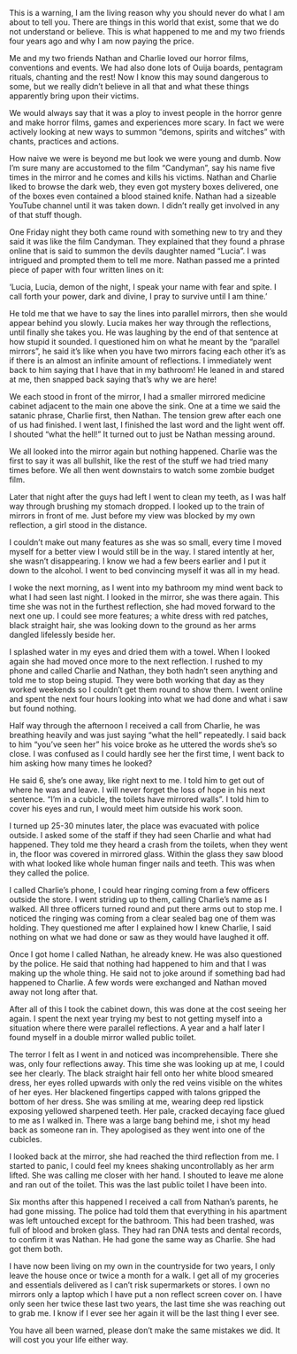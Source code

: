This is a warning, I am the living reason why you should never do what I am about to tell you. There are things in this world that exist, some that we do not understand or believe. This is what happened to me and my two friends four years ago and why I am now paying the price.

Me and my two friends Nathan and Charlie loved our horror films, conventions and events. We had also done lots of Ouija boards, pentagram rituals, chanting and the rest! Now I know this may sound dangerous to some, but we really didn’t believe in all that and what these things apparently bring upon their victims. 

We would always say that it was a ploy to invest people in the horror genre and make horror films, games and experiences more scary.  In fact we were actively looking at new ways to summon “demons, spirits and witches” with chants, practices and actions. 

How naive we were is beyond me but look we were young and dumb. Now I’m sure many are accustomed to the film “Candyman”, say his name five times in  the mirror and he comes and kills his victims. Nathan and Charlie liked to browse the dark web, they even got mystery boxes delivered, one of the boxes even contained a blood stained knife. Nathan had a sizeable YouTube channel until it was taken down. I didn’t really get involved in any of that stuff though. 

One Friday night they both came round with something new to try and they said it was like the film Candyman. They explained that they found a phrase online that is said to summon the devils daughter named “Lucia”. I was intrigued and prompted them to tell me more. Nathan passed me a printed piece of paper with four written lines on it:

‘Lucia, Lucia, demon of the night,
I speak your name with fear and spite.
I call forth your power, dark and divine,
I pray to survive until I am thine.’

He told me that we have to say the lines into parallel mirrors, then she would appear behind you slowly. Lucia makes her way through the reflections, until finally she takes you. He was laughing by the end of that sentence at how stupid it sounded. I questioned him on what he meant by the “parallel mirrors”, he said it’s like when you have two mirrors facing each other it’s as if there is an almost an infinite amount of reflections. I immediately went back to him saying that I have that in my bathroom! He leaned in and stared at me, then snapped back saying that’s why we are here!

We each stood in front of the mirror, I had a smaller mirrored medicine cabinet adjacent to the main one above the sink. One at a time we said the satanic phrase, Charlie first, then Nathan. The tension grew after each one of us had finished. I went last, I finished the last word and the light went off. I shouted “what the hell!” It turned out to just be Nathan messing around. 

We all looked into the mirror again but nothing happened. Charlie was the first to say it was all bullshit, like the rest of the stuff we had tried many times before. We all then went downstairs to watch some zombie budget film.

Later that night after the guys had left I went to clean my teeth, as I was half way through  brushing my stomach dropped. I looked up to the train of mirrors in front of me. Just before my view was blocked by my own reflection, a girl stood in the distance. 

I couldn’t make out many features as she was so small, every time I moved myself for a better view I would still be in the way. I stared intently at her, she wasn’t disappearing. I know we had a few beers earlier and I put it down to the alcohol. I went to bed convincing myself it was all in my head. 

I woke the next morning, as I went into my bathroom my mind went back to what I had seen last night. I looked in the mirror, she was there again. This time she was not in the furthest reflection, she had moved forward to the next one up. I could see more features; a white dress with red patches, black straight hair, she was looking down to the ground as her arms dangled lifelessly beside her. 

I splashed water in my eyes and dried them with a towel. When I looked again she had moved once more to the next reflection. 
I rushed to my phone and called Charlie and Nathan, they both hadn’t seen anything and told me to stop being stupid. They were both working that day as they worked weekends so I couldn’t get them round to show them. I went online and spent the next four hours looking into what we had done and what i saw but found nothing. 

Half way through the afternoon I received a call from Charlie, he was breathing heavily and was just saying “what the hell” repeatedly. I said back to him “you’ve seen her” his voice broke as he uttered the words she’s so close. I was confused as I could hardly see her the first time, I went back to him asking how many times he looked? 

He said 6, she’s one away, like right next to me. I told him to get out of where he was and leave. I will never forget the loss of hope in his next sentence. “I’m in a cubicle, the toilets have mirrored walls”. I told him to cover his eyes and run, I would meet him outside his work soon. 

I turned up 25-30 minutes later, the place was evacuated with police outside. I asked some of the staff if they had seen Charlie and what had happened. They told me they heard a crash from the toilets, when they went in, the floor was covered in mirrored glass. Within the glass they saw blood with what looked like whole human finger nails and teeth. This was when they called the police. 


I called Charlie’s phone, I could hear ringing coming from a few officers outside the store. I went striding up to them, calling Charlie’s name as I walked. All three officers turned round and put there arms out to stop me. I noticed the ringing was coming from a clear sealed bag one of them was holding. They questioned me after I explained how I knew Charlie, I said nothing on what we had done or saw as they would have laughed it off. 

Once I got home I called Nathan, he already knew. He was also questioned by the police. He said that nothing had happened to him and that I was making up the whole thing. He said not to joke around if something bad had happened to Charlie. A few words were exchanged and Nathan moved away not long after that.

After all of this I took the cabinet down, this  was done at the cost seeing her again. I spent the next year trying my best to not getting myself into a situation where there were parallel reflections. A year and a half later I found myself in a double mirror walled public toilet. 

The terror I felt as I went in and noticed was incomprehensible. There she was, only four reflections away. This time she was looking up at me, I could see her clearly. The black straight hair fell onto her white blood smeared dress, her eyes rolled upwards with only the red veins visible on the whites of her eyes. Her blackened fingertips capped with talons gripped the bottom of her dress. She was smiling at me, wearing deep red lipstick exposing yellowed sharpened teeth. Her pale, cracked decaying face glued to me as I walked in. There was a large bang behind me, i shot my head back as someone ran in. They apologised as they went into one of the cubicles. 

I looked back at the mirror, she had reached the third reflection from me. I started to panic, I could feel my knees shaking uncontrollably as her arm lifted. She was calling me closer with her hand. I shouted to leave me alone and ran out of the toilet. This was the last public toilet I have been into. 

Six months after this happened I received a call from Nathan’s parents, he had gone missing. The police had told them that everything in his apartment was left untouched except for the bathroom. This had been trashed,  was full of blood and broken glass. They had ran DNA tests and dental records, to confirm it was Nathan. He had gone the same way as Charlie. She had got them both.

I have now been living on my own in the countryside for two years, I only leave the house once or twice a month for a walk. I get all of my groceries and essentials delivered as I can’t risk supermarkets or stores. I own no mirrors only a laptop which I have put a non reflect screen cover on. I have only seen her twice these last two years, the last time she was reaching out to grab me. I know if I ever see her again it will be the last thing I ever see. 

You have all been warned, please don’t make the same mistakes we did. It will cost you your life either way.